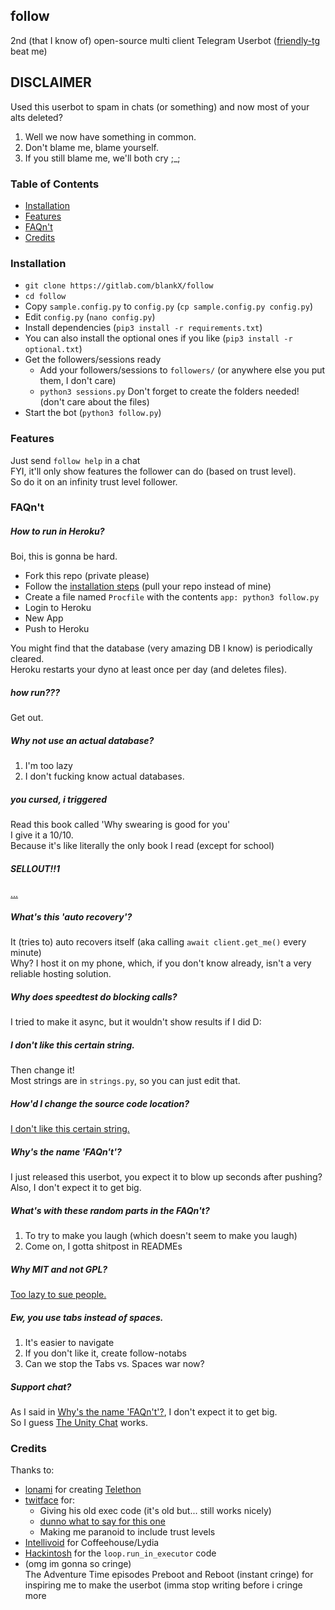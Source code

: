 ## follow

2nd (that I know of) open-source multi client Telegram Userbot ([friendly-tg](https://github.com/friendly-tg/friendly-tg) beat me)

## DISCLAIMER

Used this userbot to spam in chats (or something) and now most of your alts deleted?
1. Well we now have something in common.
2. Don't blame me, blame yourself.
3. If you still blame me, we'll both cry ;_;

### Table of Contents

- [Installation](#installation)
- [Features](#features)
- [FAQn't](#faqnt)
- [Credits](#credits)

### Installation

- `git clone https://gitlab.com/blankX/follow`
- `cd follow`
- Copy `sample.config.py` to `config.py` (`cp sample.config.py config.py`)
- Edit `config.py` (`nano config.py`)
- Install dependencies (`pip3 install -r requirements.txt`)
- You can also install the optional ones if you like (`pip3 install -r optional.txt`)
- Get the followers/sessions ready
  - Add your followers/sessions to `followers/` (or anywhere else you put them, I don't care)
  - `python3 sessions.py`
    Don't forget to create the folders needed! (don't care about the files)
- Start the bot (`python3 follow.py`)

### Features

Just send `follow help` in a chat  
FYI, it'll only show features the follower can do (based on trust level).  
So do it on an infinity trust level follower.

### FAQn't

##### How to run in Heroku?

Boi, this is gonna be hard.

- Fork this repo (private please)
- Follow the [installation steps](#installation) (pull your repo instead of mine)
- Create a file named `Procfile` with the contents `app: python3 follow.py`
- Login to Heroku
- New App
- Push to Heroku  

You might find that the database (very amazing DB I know) is periodically cleared.  
Heroku restarts your dyno at least once per day (and deletes files).

##### how run???

Get out.

##### Why not use an actual database?

1. I'm too lazy
2. I don't fucking know actual databases.

##### you cursed, i triggered

Read this book called 'Why swearing is good for you'  
I give it a 10/10.  
Because it's like literally the only book I read (except for school)

##### SELLOUT!!1

[...](#how-run)

##### What's this 'auto recovery'?

It (tries to) auto recovers itself (aka calling `await client.get_me()` every minute)  
Why? I host it on my phone, which, if you don't know already, isn't a very reliable hosting solution.

##### Why does speedtest do blocking calls?

I tried to make it async, but it wouldn't show results if I did D:

##### I don't like this certain string.

Then change it!  
Most strings are in `strings.py`, so you can just edit that.

##### How'd I change the source code location?

[I don't like this certain string.](#i-dont-like-this-certain-string)

##### Why's the name 'FAQn't'?

I just released this userbot, you expect it to blow up seconds after pushing?  
Also, I don't expect it to get big.

##### What's with these random parts in the FAQn't?

1. To try to make you laugh (which doesn't seem to make you laugh)
2. Come on, I gotta shitpost in READMEs

##### Why MIT and not GPL?

[Too lazy to sue people.](https://t.me/UserbotSpamChat/121)

##### Ew, you use tabs instead of spaces.

1. It's easier to navigate
2. If you don't like it, create follow-notabs
3. Can we stop the Tabs vs. Spaces war now?

##### Support chat?

As I said in [Why's the name 'FAQn't'?](#whys-the-name-faqnt), I don't expect it to get big.  
So I guess [The Unity Chat](https://t.me/TheUnityChat) works. 

### Credits

Thanks to:
- [lonami](https://lonami.dev) for creating [Telethon](https://github.com/lonamiwebs/Telethon)
- [twitface](https://t.me/twitface) for:
  - Giving his old exec code (it's old but... still works nicely)
  - [dunno what to say for this one](https://t.me/UserbotTestingSpam/581584)
  - Making me paranoid to include trust levels
- [Intellivoid](https://intellivoid.info) for Coffeehouse/Lydia
- [Hackintosh](https://t.me/hackintosh5) for the `loop.run_in_executor` code
- (omg im gonna so cringe)  
  The Adventure Time episodes Preboot and Reboot (instant cringe) for inspiring me to make the userbot (imma stop writing before i cringe more
